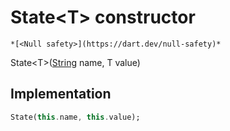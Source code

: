 


# State&lt;T> constructor




    *[<Null safety>](https://dart.dev/null-safety)*



State&lt;T>([String](https://api.flutter.dev/flutter/dart-core/String-class.html) name, T value)





## Implementation

```dart
State(this.name, this.value);
```







